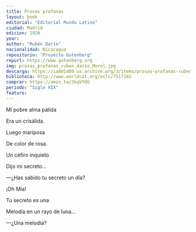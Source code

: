 ```yaml
---
title: Prosas profanas
layout: book
editorial: "Editorial Mundo Latino"
ciudad: Madrid
edicion: 1920
year: 
author: "Rubén Darío"
nacionalidad: Nicaragua
repositorio: "Proyecto Gutenberg"
repurl: https://www.gutenberg.org
img: prosas_profanas_ruben_dario_Morel.jpg
descarga: https://ia801409.us.archive.org/3/items/prosas-profanas-ruben-dario/Prosas%20profanas%20-%20Rub%C3%A9n%20Dar%C3%ADo.pdf
biblioteca: http://www.worldcat.org/oclc/7517102
comprar: https://amzn.to/3kqVYOU
periodo: "Siglo XIX"
feature: 
---
```

 
Mi pobre alma pálida 
 
Era un crisálida. 
 
Luego mariposa 
 
De color de rosa. 
 
Un céfiro inquieto
 
Dijo mi secreto... 
 
—¿Has sabido tu secreto un día?
 
 ¡Oh Mía! 
 
Tu secreto es una 
 
Melodía en un rayo de luna... 
 
—¿Una melodía?
